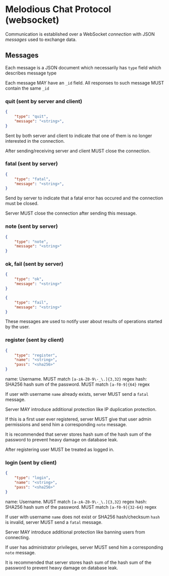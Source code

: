 # Melodious Chat Protocol (websocket)

Communication is established over a WebSocket _connection_ with JSON _messages_ used to exchange data.

## Messages

Each message is a JSON document which necessarily has `type` field which describes message type

Each message MAY have an `_id` field. All responses to such message MUST contain the same `_id`

### quit (sent by server and client)

```json
{
    "type": "quit",
    "message": "<string>",
}
```

Sent by both server and client to indicate that one of them is no longer interested in the connection.

After sending/receiving server and client MUST close the connection.

### fatal (sent by server)

```json
{
    "type": "fatal",
    "message": "<string>",
}
```

Send by server to indicate that a fatal error has occured and the connection must be closed.

Server MUST close the connection after sending this message.

### note (sent by server)

```json
{
    "type": "note",
    "message": "<string>"
}
```

### ok, fail (sent by server)

```json
{
    "type": "ok",
    "message": "<string>"
}
```

```json
{
    "type": "fail",
    "message": "<string>"
}
```

These messages are used to notify user about results of operations started by the user.

### register (sent by client)

```json
{
    "type": "register",
    "name": "<string>",
    "pass": "<sha256>"
}
```

name: Username. MUST match `[a-zA-Z0-9\-_\.]{3,32}` regex
hash: SHA256 hash sum of the password. MUST match `[a-f0-9]{64}` regex

If user with username `name` already exists, server MUST send a `fatal` message.

Server MAY introduce additional protection like IP duplication protection.

If this is a first user ever registered, server MUST give that user admin permissions and send him a corresponding `note` message.

It is recommended that server stores hash sum of the hash sum of the password to prevent heavy damage on database leak.

After registering user MUST be treated as logged in.

### login (sent by client)

```json
{
    "type": "login",
    "name": "<string>",
    "pass": "<sha256>"
}
```

name: Username. MUST match `[a-zA-Z0-9\-_\.]{3,32}` regex
hash: SHA256 hash sum of the password. MUST match `[a-f0-9]{32-64}` regex

If user with username `name` does not exist or SHA256 hash/checksum `hash` is invalid, server MUST send a `fatal` message.

Server MAY introduce additional protection like banning users from connecting.

If user has administrator privileges, server MUST send him a corresponding `note` message.

It is recommended that server stores hash sum of the hash sum of the password to prevent heavy damage on database leak.

